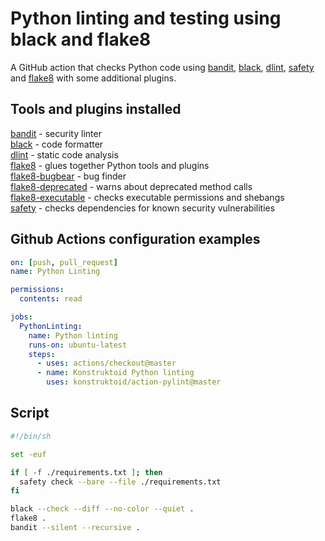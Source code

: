 # Python linting and testing using black and flake8

A GitHub action that checks Python code using [bandit](https://github.com/PyCQA/bandit),
[black](https://github.com/psf/black), [dlint](https://github.com/dlint-py/dlint),
[safety](https://pypi.org/project/safety/) and [flake8](https://gitlab.com/pycqa/flake8)
with some additional plugins.

## Tools and plugins installed

[bandit](https://github.com/PyCQA/bandit) - security linter\
[black](https://github.com/psf/black) - code formatter\
[dlint](https://github.com/dlint-py/dlint) - static code analysis\
[flake8](https://gitlab.com/pycqa/flake8) - glues together Python tools and plugins\
[flake8-bugbear](https://pypi.org/project/flake8-bugbear/) - bug finder\
[flake8-deprecated](https://pypi.org/project/flake8-deprecated/) - warns about deprecated method calls\
[flake8-executable](https://pypi.org/project/flake8-executable/) - checks executable permissions and shebangs\
[safety](https://pypi.org/project/safety/) - checks dependencies for known security vulnerabilities

## Github Actions configuration examples

```yaml
on: [push, pull_request]
name: Python Linting

permissions:
  contents: read

jobs:
  PythonLinting:
    name: Python linting
    runs-on: ubuntu-latest
    steps:
      - uses: actions/checkout@master
      - name: Konstruktoid Python linting
        uses: konstruktoid/action-pylint@master
```

## Script

```sh
#!/bin/sh

set -euf

if [ -f ./requirements.txt ]; then
  safety check --bare --file ./requirements.txt
fi

black --check --diff --no-color --quiet .
flake8 .
bandit --silent --recursive .
```
